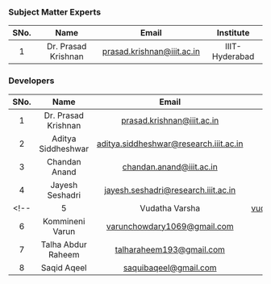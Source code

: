 ### Subject Matter Experts
| SNo. | Name | Email | Institute |
| :---: | :---: | :---: | :---: |
| 1 | Dr. Prasad Krishnan | prasad.krishnan@iiit.ac.in | IIIT-Hyderabad |


### Developers
| SNo. | Name | Email | Institute |
| :---: | :---: | :---: | :---: |
| 1 | Dr. Prasad Krishnan | prasad.krishnan@iiit.ac.in | IIIT-Hyderabad 
| 2 | Aditya Siddheshwar | aditya.siddheshwar@research.iiit.ac.in | IIIT-Hyderabad 
| 3 | Chandan Anand | chandan.anand@iiit.ac.in | IIIT-Hyderabad 
| 4 | Jayesh Seshadri | jayesh.seshadri@research.iiit.ac.in | IIIT-Hyderabad 
<!-- | 5 | Vudatha Varsha | vudathavarsha@gmail.com | institute 
| 6 | Kommineni Varun | varunchowdary1069@gmail.com | institute 
| 7 | Talha Abdur Raheem | talharaheem193@gmail.com | institute 
| 8 | Saqid Aqeel | saquibaqeel@gmail.com | institute  -->